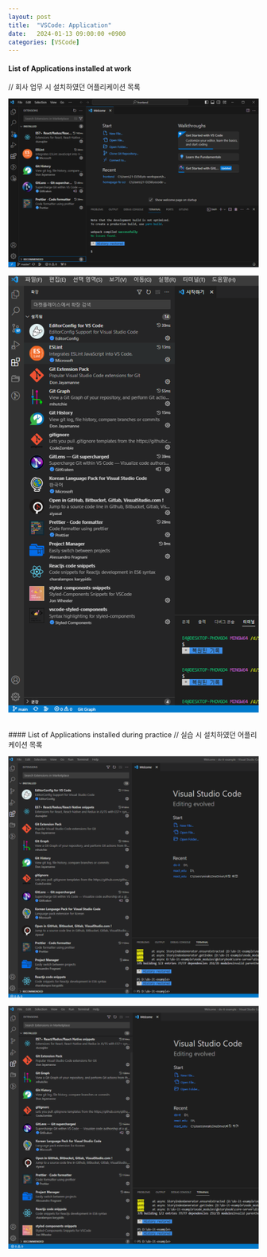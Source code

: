 ```yaml
---
layout: post
title:  "VSCode: Application"
date:   2024-01-13 09:00:00 +0900
categories: [VSCode]
---
```


#### List of Applications installed at work   
// 회사 업무 시 설치하였던 어플리케이션 목록   
   
![](https://raw.githubusercontent.com/mmmirrra/mmmirrra.github.io/main/_assets/vscodeApplication1.png)
   
![](https://raw.githubusercontent.com/mmmirrra/mmmirrra.github.io/main/_assets/vscodeApplication2.png)
   
<br />
#### List of Applications installed during practice   
// 실습 시 설치하였던 어플리케이션 목록   
   
![](https://raw.githubusercontent.com/mmmirrra/mmmirrra.github.io/main/_assets/vscodeApplication3.png)
   
![](https://raw.githubusercontent.com/mmmirrra/mmmirrra.github.io/main/_assets/vscodeApplication4.png)
